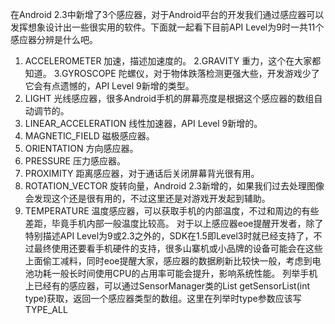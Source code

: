 在Android 2.3中新增了3个感应器，对于Android平台的开发我们通过感应器可以发挥想象设计出一些很实用的软件。下面就一起看下目前API Level为9时一共11个感应器分辨是什么吧。
1. ACCELEROMETER 加速，描述加速度的。
2.GRAVITY 重力，这个在大家都知道。
3.GYROSCOPE 陀螺仪，对于物体跌落检测更强大些，开发游戏少了它会有点遗憾的，API Level 9新增的类型。
4. LIGHT 光线感应器，很多Android手机的屏幕亮度是根据这个感应器的数组自动调节的。
5. LINEAR_ACCELERATION 线性加速器，API Level 9新增的。
6. MAGNETIC_FIELD 磁极感应器。
7. ORIENTATION 方向感应器。
8. PRESSURE 压力感应器。
9. PROXIMITY 距离感应器，对于通话后关闭屏幕背光很有用。
10. ROTATION_VECTOR 旋转向量，Android 2.3新增的，如果我们过去处理图像会发现这个还是很有用的，不过这里还是对游戏开发起到辅助。
11. TEMPERATURE 温度感应器，可以获取手机的内部温度，不过和周边的有些差距，毕竟手机内部一般温度比较高。
对于以上感应器eoe提醒开发者，除了特别描述API Level为9或2.3之外的，SDK在1.5即Level3时就已经支持了，不过最终使用还要看手机硬件的支持，很多山寨机或小品牌的设备可能会在这些上面偷工减料，同时eoe提醒大家，感应器的数据刷新比较快一般，考虑到电池功耗一般长时间使用CPU的占用率可能会提升，影响系统性能。
列举手机上已经有的感应器，可以通过SensorManager类的List  getSensorList(int type)获取，返回一个感应器类型的数组。这里在列举时type参数应该写TYPE_ALL